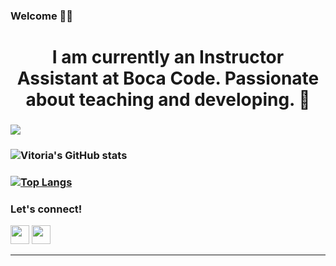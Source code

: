 ###  Welcome 👋🏻 

# <h1 align="center"> I am currently an Instructor Assistant at Boca Code. Passionate about teaching and developing. 🦄 </h1>

### ![](https://komarev.com/ghpvc/?username=your-github-vitoriaroas&color=ff69b4)


### ![Vitoria's GitHub stats](https://github-readme-stats.vercel.app/api?username=vitoriaroas&show_icons=true&theme=radical) 

###  [![Top Langs](https://github-readme-stats.vercel.app/api/top-langs/?username=vitoriaroas&layout=compact)](https://github.com/anuraghazra/github-readme-stats) 

### Let's connect!


[<img height="30" src = "https://img.shields.io/badge/gmail-c14438?&style=flat&logo=gmail&logoColor=white">][gmail] 
[<img height="30" src="https://img.shields.io/badge/linkedin-blue.svg?&style=flat&logo=linkedin&logoColor=white" />][LinkedIn]
<br />
<hr />

[gmail]: mailto:vitoriaroas@gmail.com/
[Linkedin]: https://www.linkedin.com/in/vitoria-roas-9b542618a/



<!--
**vitoriaroas/vitoriaroas** is a ✨ _special_ ✨ repository because its `README.md` (this file) appears on your GitHub profile.

Here are some ideas to get you started:

- 🔭 I’m currently working on ...
- 🌱 I’m currently learning ...
- 👯 I’m looking to collaborate on ...
- 🤔 I’m looking for help with ...
- 💬 Ask me about ...
- 📫 How to reach me: ...
- 😄 Pronouns: ...
- ⚡ Fun fact: ...
-->

